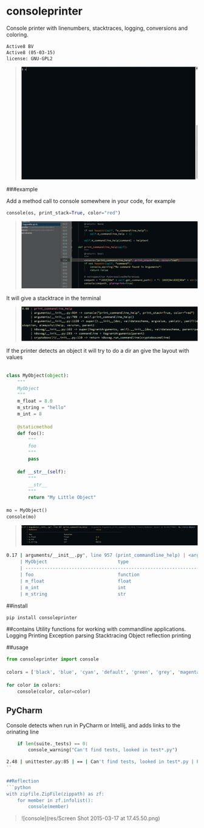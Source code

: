 
# consoleprinter
Console printer with linenumbers, stacktraces, logging, conversions and coloring.

```
Active8 BV
Active8 (05-03-15)
license: GNU-GPL2
```

> ![animation](res/consoleprinter.gif)

###example

Add a method call to console somewhere in your code, for example
```python
console(os, print_stack=True, color="red")
```
> ![code](res/code.png)
 
It will give a stacktrace in the terminal

> ![tterminal](res/terminal2.png)

If the printer detects an object it will try to do a dir an give the layout with values

```python

class MyObject(object):
    """
    MyObject
    """
    m_float = 8.0
    m_string = "hello"
    m_int = 8

    @staticmethod
    def foo():
        """
        foo
        """
        pass

    def __str__(self):
        """
        __str__
        """
        return "My Little Object"

mo = MyObject()
console(mo)
```

> ![object](res/object.png)

```bash
0.17 | arguments/__init__.py", line 957 (print_commandline_help) | <arguments.Arguments.print_commandline_help.<locals.MyObject object at 0x1034026d8>: My Little Object
     | MyObject                          type                           value
     | ------------------------------------------------------------------------------------------
     | foo                               function
     | m_float                           float                          8.0
     | m_int                             int                            8
     | m_string                          str                            hello


```
##install
```bash
pip install consoleprinter
```

##contains
Utility functions for working with commandline applications.
Logging
Printing
Exception parsing
Stacktracing
Object reflection printing

##usage
```python
from consoleprinter import console

colors = ['black', 'blue', 'cyan', 'default', 'green', 'grey', 'magenta', 'orange', 'red', 'white', 'yellow']

for color in colors:
    console(color, color=color)
```

## PyCharm
Console detects when run in PyCharm or Intellij, and adds links to the orinating line
```python
    if len(suite._tests) == 0:
        console_warning("Can't find tests, looked in test*.py")

```
```bash
2.48 | unittester.py:85 | == | Can't find tests, looked in test*.py | File "/Users/rabshakeh/workspace/unittester/unittester/unittester.py", line 85 (run_unit_test) | ==
``

##Reflection
```python
with zipfile.ZipFile(zippath) as zf:
    for member in zf.infolist():
        console(member)
```
> ![console](res/Screen Shot 2015-03-17 at 17.45.50.png)